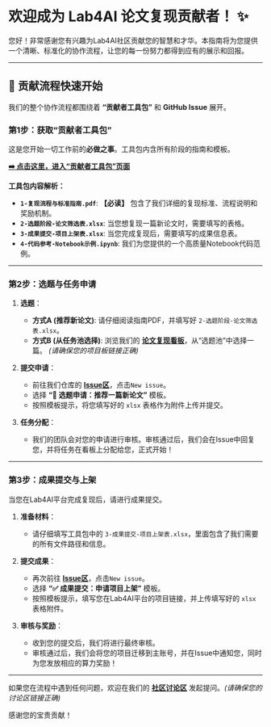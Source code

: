 # 欢迎成为 Lab4AI 论文复现贡献者！ ✨

您好！非常感谢您有兴趣为Lab4AI社区贡献您的智慧和才华。本指南将为您提供一个清晰、标准化的协作流程，让您的每一份努力都得到应有的展示和回报。

---

## 🚀 贡献流程快速开始

我们的整个协作流程都围绕着 **“贡献者工具包”** 和 **GitHub Issue** 展开。

### **第1步：获取“贡献者工具包”**

这是您开始一切工作前的**必做之事**。工具包内含所有阶段的指南和模板。

**[➡️ 点击这里，进入“贡献者工具包”页面](https://github.com/Lab4AI-Hub/PaperHub/tree/main/contributor-kit)**

**工具包内容解析：**
* **`1-复现流程与标准指南.pdf`**: **【必读】** 包含了我们详细的复现标准、流程说明和奖励机制。
* **`2-选题阶段-论文筛选表.xlsx`**: 当您想复现一篇新论文时，需要填写的表格。
* **`3-成果提交-项目上架表.xlsx`**: 当您完成复现后，需要填写的成果信息表。
* **`4-代码参考-Notebook示例.ipynb`**: 我们为您提供的一个高质量Notebook代码范例。

---

### **第2步：选题与任务申请**

1.  **选题**：
    * **方式A (推荐新论文)**: 请仔细阅读指南PDF，并填写好 `2-选题阶段-论文筛选表.xlsx`。
    * **方式B (从任务池选择)**: 浏览我们的 **[论文复现看板](https://github.com/orgs/Lab4AI-Hub/projects/1)**，从“选题池”中选择一篇。 *(请确保您的项目板链接正确)*

2.  **提交申请**：
    * 前往我们仓库的 **[Issue区](https://github.com/Lab4AI-Hub/PaperHub/issues)**，点击`New issue`。
    * 选择 **“📝 选题申请：推荐一篇新论文”** 模板。
    * 按照模板提示，将您填写好的 `xlsx` 表格作为附件上传并提交。

3.  **任务分配**：
    * 我们的团队会对您的申请进行审核。审核通过后，我们会在Issue中回复您，并将任务在看板上分配给您，正式开始！

---

### **第3步：成果提交与上架**

当您在Lab4AI平台完成复现后，请进行成果提交。

1.  **准备材料**：
    * 请仔细填写工具包中的 `3-成果提交-项目上架表.xlsx`，里面包含了我们需要的所有文件路径和信息。

2.  **提交成果**：
    * 再次前往 **[Issue区](https://github.com/Lab4AI-Hub/PaperHub/issues)**，点击`New issue`。
    * 选择 **“✅ 成果提交：申请项目上架”** 模板。
    * 按照模板提示，填写您在Lab4AI平台的项目链接，并上传填写好的 `xlsx` 表格附件。

3.  **审核与奖励**：
    * 收到您的提交后，我们将进行最终审核。
    * 审核通过后，我们会将您的项目迁移到主账号，并在Issue中通知您，同时为您发放相应的算力奖励！

---

如果您在流程中遇到任何问题，欢迎在我们的 **[社区讨论区](https://github.com/Lab4AI-Hub/Community/discussions)** 发起提问。*(请确保您的讨论区链接正确)*

感谢您的宝贵贡献！
